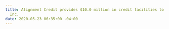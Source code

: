 ```yaml
---
title: Alignment Credit provides $10.0 million in credit facilities to Larada Sciences,
  Inc.
date: 2020-05-23 06:35:00 -04:00
---
```


